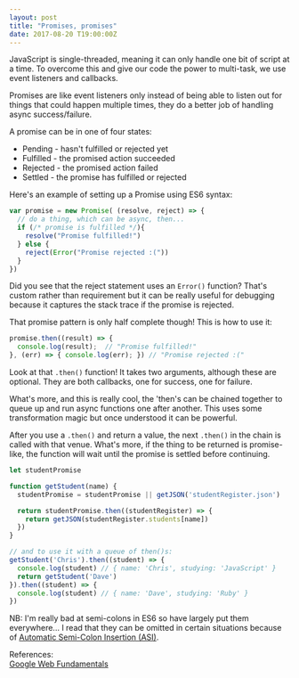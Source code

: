```yaml
---
layout: post
title: "Promises, promises"
date: 2017-08-20 T19:00:00Z
---
```


JavaScript is single-threaded, meaning it can only handle one bit of script at a time. To overcome this and give our code the power to multi-task, we use event listeners and callbacks.

Promises are like event listeners only instead of being able to listen out for things that could happen multiple times, they do  a better job of handling async success/failure.

A promise can be in one of four states:
- Pending - hasn't fulfilled or rejected yet
- Fulfilled - the promised action succeeded
- Rejected - the promised action failed
- Settled - the promise has fulfilled or rejected

Here's an example of setting up a Promise using ES6 syntax:
```javascript
var promise = new Promise( (resolve, reject) => {
  // do a thing, which can be async, then...
  if (/* promise is fulfilled */){
    resolve("Promise fulfilled!")
  } else {
    reject(Error("Promise rejected :("))
  }
})
```
Did you see that the reject statement uses an ```Error()``` function? That's custom rather than requirement but it can be really useful for debugging because it captures the stack trace if the promise is rejected.

That promise pattern is only half complete though! This is how to use it:
```javascript
promise.then((result) => {
  console.log(result);  // "Promise fulfilled!"
}, (err) => { console.log(err); }) // "Promise rejected :("
```
Look at that ```.then()``` function! It takes two arguments, although these are optional. They are both callbacks, one for success, one for failure.

What's more, and this is really cool, the 'then's can be chained together to queue up and run async functions one after another. This uses some transformation magic but once understood it can be powerful.

After you use a ```.then()``` and return a value, the next ```.then()``` in the chain is called with that venue. What's more, if the thing to be returned is promise-like, the function will wait until the promise is settled before continuing.

```javascript
let studentPromise

function getStudent(name) {
  studentPromise = studentPromise || getJSON('studentRegister.json')

  return studentPromise.then((studentRegister) => {
    return getJSON(studentRegister.students[name])
  })
}

// and to use it with a queue of then()s:
getStudent('Chris').then((student) => {
  console.log(student) // { name: 'Chris', studying: 'JavaScript' }
  return getStudent('Dave')
}).then((student) => {
  console.log(student) // { name: 'Dave', studying: 'Ruby' }
})
```


NB: I'm really bad at semi-colons in ES6 so have largely put them everywhere... I read that they can be omitted in certain situations because of [Automatic Semi-Colon Insertion (ASI)](https://www.ecma-international.org/ecma-262/5.1/#sec-7.9).

References:  
[Google Web Fundamentals](https://developers.google.com/web/fundamentals/getting-started/primers/promises)
